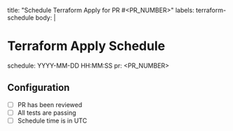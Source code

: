 title: "Schedule Terraform Apply for PR #<PR_NUMBER>"
labels: terraform-schedule
body: |
  # Terraform Apply Schedule
  
  schedule: YYYY-MM-DD HH:MM:SS
  pr: <PR_NUMBER>
  
  ## Configuration
  - [ ] PR has been reviewed
  - [ ] All tests are passing
  - [ ] Schedule time is in UTC
